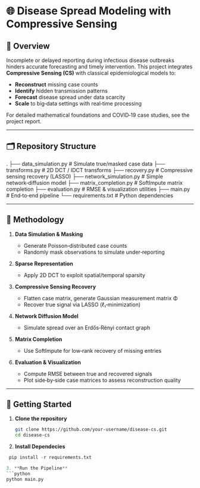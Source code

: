 # 🌐 Disease Spread Modeling with Compressive Sensing

## 📖 Overview
Incomplete or delayed reporting during infectious disease outbreaks hinders accurate forecasting and timely intervention. This project integrates **Compressive Sensing (CS)** with classical epidemiological models to:

- **Reconstruct** missing case counts  
- **Identify** hidden transmission patterns  
- **Forecast** disease spread under data scarcity  
- **Scale** to big‑data settings with real‑time processing  

For detailed mathematical foundations and COVID‑19 case studies, see the project report.

---

## 🗂 Repository Structure
.
├── data_simulation.py # Simulate true/masked case data
├── transforms.py # 2D DCT / IDCT transforms
├── recovery.py # Compressive sensing recovery (LASSO)
├── network_simulation.py # Simple network‑diffusion model
├── matrix_completion.py # SoftImpute matrix completion
├── evaluation.py # RMSE & visualization utilities
├── main.py # End‑to‑end pipeline
└── requirements.txt # Python dependencies


---

## 🔬 Methodology
1. **Data Simulation & Masking**  
   - Generate Poisson‑distributed case counts  
   - Randomly mask observations to simulate under‑reporting  

2. **Sparse Representation**  
   - Apply 2D DCT to exploit spatial/temporal sparsity  

3. **Compressive Sensing Recovery**  
   - Flatten case matrix, generate Gaussian measurement matrix Φ  
   - Recover true signal via LASSO (ℓ₁‑minimization)  

4. **Network Diffusion Model**  
   - Simulate spread over an Erdős‑Rényi contact graph  

5. **Matrix Completion**  
   - Use SoftImpute for low‑rank recovery of missing entries  

6. **Evaluation & Visualization**  
   - Compute RMSE between true and recovered signals  
   - Plot side‑by‑side case matrices to assess reconstruction quality  

---

## 🚀 Getting Started
1. **Clone the repository**  
   ```bash
   git clone https://github.com/your-username/disease-cs.git
   cd disease-cs

2.  **Install Dependecies**  
   ```python
    pip install -r requirements.txt

3. **Run the Pipeline**  
   ```python
   python main.py
   